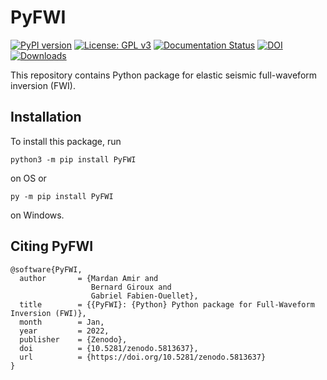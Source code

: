 # PyFWI
[![PyPI version](https://badge.fury.io/py/PyFWI.svg)](https://badge.fury.io/py/PyFWI)
[![License: GPL v3](https://img.shields.io/badge/License-GPLv3-blue.svg)](https://www.gnu.org/licenses/gpl-3.0)
[![Documentation Status](https://readthedocs.org/projects/pyfwi/badge/?version=latest)](https://pyfwi.readthedocs.io/en/latest/?badge=latest)
[![DOI](https://zenodo.org/badge/402170735.svg)](https://zenodo.org/badge/latestdoi/402170735)
[![Downloads](https://static.pepy.tech/personalized-badge/pyfwi?period=month&units=international_system&left_color=grey&right_color=brightgreen&left_text=Downloads)](https://pepy.tech/project/pyfwi)

This repository contains Python package for elastic seismic full-waveform inversion (FWI).

## Installation
To install this package, run 
```
python3 -m pip install PyFWI
```
on OS or 
```
py -m pip install PyFWI
```
on Windows.

## Citing PyFWI
```
@software{PyFWI,
  author       = {Mardan Amir and
                  Bernard Giroux and
                  Gabriel Fabien-Ouellet},
  title        = {{PyFWI}: {Python} Python package for Full-Waveform Inversion (FWI)},
  month        = Jan,
  year         = 2022,
  publisher    = {Zenodo},
  doi          = {10.5281/zenodo.5813637},
  url          = {https://doi.org/10.5281/zenodo.5813637}
}
```
